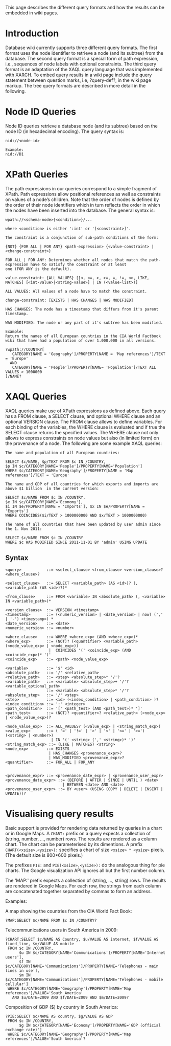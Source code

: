 This page describes the different query formats and how the results can be embedded in wiki pages.

# Introduction #

Database wiki currently supports three different query formats. The first format uses the node identifier to retrieve a node (and its subtree) from the database. The second query format is a special form of path expression, i.e., sequences of node labels with optional constraints. The third query format is an adaptation of the XAQL query language that was implemented with XARCH. To embed query results in a wiki page include the query statement between question marks, i.e, ?query-def?, in the wiki page markup. The tree query formats are described in more detail in the following.


# Node ID Queries #

Node ID queries retrieve a database node (and its subtree) based on the node ID (in hexadecimal encoding). The query syntax is:

```
nid://<node-id>

Example:
nid://D1
```

# XPath Queries #

The path expressions in our queries correspond to a simple fragment of XPath. Path expressions allow positional references as well as constraints on values of a node’s children. Note that the order of nodes is defined by the order of their node identifiers which in turn reflects the order in which the nodes have been inserted into the database. The general syntax is:

```
wpath://<schema-node>{<condition>}/...

where <condition> is either ':int' or '[<constraint>]'.

The constraint is a conjunction of sub-path conditions of the form:

{NOT} {FOR ALL | FOR ANY} <path-expression> {<value-constraint> | <change-constraint>}

FOR ALL | FOR ANY: Determines whether all nodes that match the path-expression have to satisfy the constraint or at least
one (FOR ANY is the default).

value-constraint: {ALL VALUES} [[<, <=, >, >=, =, !=, <>, LIKE, MATCHES] [<int-value>|<string-value>] | IN (<value-list>)]

ALL VALUES: All values of a node have to match the constraint.

change-constraint: [EXISTS | HAS CHANGES | WAS MODIFIED]

HAS CHANGES: The node has a timestamp that differs from it's parent timestamp.

WAS MODIFIED: The node or any part of it's subtree has been modified.

Example:
Return the names of all European countries in the CIA World Factbook 
wiki that have had a population of over 1.000.000 in all versions.

?wpath://COUNTRY[
   CATEGORY[NAME = 'Geography']/PROPERTY[NAME = 'Map references']/TEXT = 'Europe'
  AND
   CATEGORY[NAME = 'People']/PROPERTY[NAME= 'Population']/TEXT ALL VALUES > 1000000
]/NAME?
```

# XAQL Queries #

XAQL queries make use of XPath expressions as defined above. Each query has a FROM clause, a SELECT clause, and optional WHERE clause and an optional VERSION clause. The FROM clause allows to define variables. For each binding of the variables, the WHERE clause is evaluated and if true the SELECT clause returns the specified values. The WHERE clause not only allows to express constraints on node values but also (in limited form) on the provenance of a node. The following are some example XAQL queries:

```
The name and population of all European countries:

SELECT $c/NAME, $p/TEXT FROM $c IN /COUNTRY,
$p IN $c/CATEGORY[NAME='People']/PROPERTY[NAME='Population']
WHERE $c/CATEGORY[NAME='Geography']/PROPERTY[NAME = 'Map references']/TEXT = 'Europe'

The name and GDP of all countries for which exports and imports are above $1 billion  in the current version:

SELECT $c/NAME FROM $c IN /COUNTRY,
$e IN $c/CATEGORY[NAME='Economy'],
$i IN $e/PROPERTY[NAME = 'Imports'], $x IN $e/PROPERTY[NAME = 'Exports']
WHERE COINCIDES($i/TEXT > 1000000000 AND $x/TEXT > 1000000000)

The name of all countries that have been updated by user admin since the 1. Nov 2011:

SELECT $c/NAME FROM $c IN /COUNTRY
WHERE $c WAS MODIFIED SINCE 2011-11-01 BY 'admin' USING UPDATE

```

## Syntax ##

```
<query>           ::= <select_clause> <from_clause> <version_clause>? <where_clause>? 

<select_clause>   ::= SELECT <variable_path> (AS <id>)? (, <variable_path (AS <id>)?)*

<from_clause>     ::= FROM <variable> IN <absolute_path> (, <variable> IN <variable_path>)*

<version_clause>  ::= VERSION <timestamp>
<timestamp>       ::= (<numeric_version> | <date_version> | now) (',' | '-') <timestamp>) * 
<date_version>    ::= <date>
<numeric_version> ::= <number>

<where_clause>    ::= WHERE <where_exp> (AND <where_exp>)*
<where_exp>       ::= (NOT)? (<quantifier> <variable_path> (<node_value_exp> | <node_exp>)) 
                   |  COINCIDES '(' <coincide_exp> (AND <coincide_exp>)* ')'
<coincide_exp>    ::= <path> <node_value_exp>

<variable>        ::= '$' <id>
<absolute_path>   ::= '/' <relative_path>
<relative_path>   ::= <step> <absolute_step>* '/'?
<variable_path>   ::= <variable> <absolute_step>+ '/'?
<variable_optional_path>
                  ::= <variable> <absolute_step>* '/'?
<absolute_step>   ::= '/' <step>
<step>            ::= <id> (<index_condition> | <path_condition> )?
<index_condition> ::= ':' <integer>
<path_condition>  ::= '[' <path_test> (AND <path_test>)* ']'
<path_test>       ::= (NOT)? <quantifier>? <relative_path> (<node_exp> | <node_value_exp>)?

<node_value_exp>  ::= ALL_VALUES? (<value_exp> | <string_match_exp>)
<value_exp>       ::= ( '=' | '!=' | '>' | '<' | '<=' | '>=') (<string> | <number>)
                    | IN '(' <string> (',' <string>)* ')'
<string_match_exp> ::= (LIKE | MATCHES) <string>
<node_exp>        ::= EXISTS 
                   | HAS_CHANGES <provenance_expr>?
                   | WAS_MODIFIED <provenance_expr>?
<quantifier>      ::= FOR_ALL | FOR_ANY


<provenance_expr> ::= <provenance_date_expr> | <provenance_user_expr>
<provenance_date_expr> ::= (BEFORE | AFTER | SINCE | UNTIL ) <date>
                         | BETWEEN <date> AND <date>
<provenance_user_expr> ::= BY <user> (USING (COPY | DELETE | INSERT | UPDATE))?
```

# Visualising query results #

Basic support is provided for rendering data returned by queries in a chart or in Google Maps. A `CHART:` prefix on a query expects a collection of (string, number, ..., number) rows. The results are rendered as a column chart. The chart can be parameterised by its dimentions. A prefix `CHART(<xsize>,<ysize>):` specifies a chart of size `<xsize> * <ysize>` pixels. (The default size is 800\*600 pixels.)

The prefixes `PIE:` and `PIE(<xsize>,<ysize>):` do the analogous thing for pie charts. The Google visualization API ignores all but the first number column.

The 'MAP:' prefix expects a collection of (string, ..., string) rows. The results are rendered in Google Maps. For each row, the strings from each column are concatenated together separated by commas to form an address.

Examples:

A map showing the countries from the CIA World Fact Book:

```
?MAP:SELECT $c/NAME FROM $c IN /COUNTRY?
```

Telecommunications users in South America in 2009:

```
?CHART:SELECT $c/NAME AS Country, $u/VALUE AS internet, $f/VALUE AS fixed_line, $m/VALUE AS mobile
 FROM $c IN /COUNTRY,
      $u IN $c/CATEGORY[NAME='Communications']/PROPERTY[NAME='Internet users'],
      $f IN $c/CATEGORY[NAME='Communications']/PROPERTY[NAME='Telephones - main lines in use'],
      $m IN $c/CATEGORY[NAME='Communications']/PROPERTY[NAME='Telephones - mobile cellular']
 WHERE $c/CATEGORY[NAME='Geography']/PROPERTY[NAME='Map references']/VALUE='South America'
   AND $u/DATE=2009 AND $f/DATE=2009 AND $m/DATE=2009?
```

Composition of GDP ($) by country in South America:

```
?PIE:SELECT $c/NAME AS country, $g/VALUE AS GDP
 FROM $c IN /COUNTRY,
      $g IN $c/CATEGORY[NAME='Economy']/PROPERTY[NAME='GDP (official exchange rate)']
 WHERE $c/CATEGORY[NAME='Geography']/PROPERTY[NAME='Map references']/VALUE='South America'?
```